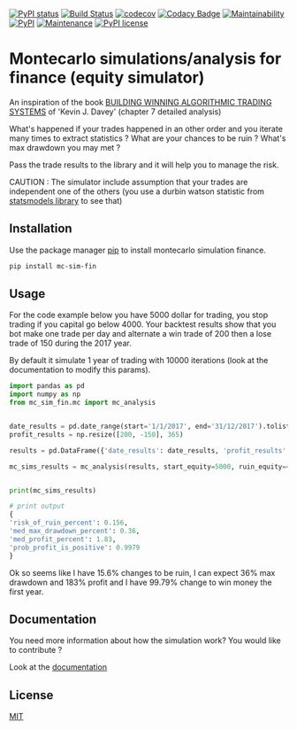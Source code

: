 [![PyPI status](https://img.shields.io/pypi/status/ansicolortags.svg)](https://pypi.python.org/pypi/ansicolortags/)
[![Build Status](https://travis-ci.org/gaugau3000/mc_sim_fin.svg?branch=master)](https://travis-ci.com/gaugau3000/mc_sim_fin)
[![codecov](https://codecov.io/gh/gaugau3000/mc_sim_fin/branch/master/graph/badge.svg)](https://codecov.io/gh/gaugau3000/mc_sim_fin)
[![Codacy Badge](https://api.codacy.com/project/badge/Grade/37f78d31316241e4b97126c340975652)](https://www.codacy.com/manual/gaugau3000/mc_sim_fin?utm_source=github.com&amp;utm_medium=referral&amp;utm_content=gaugau3000/mc_sim_fin&amp;utm_campaign=Badge_Grade)
[![Maintainability](https://api.codeclimate.com/v1/badges/5aeaf6091ec31dd12b60/maintainability)](https://codeclimate.com/github/gaugau3000/mc_sim_fin/maintainability)
[![PyPI](https://img.shields.io/pypi/v/mc-sim-fin)](https://pypi.org/project/mc-sim-fin/)
[![Maintenance](https://img.shields.io/badge/Maintained%3F-yes-green.svg)](https://GitHub.com/gaugau3000/mc_sim_fin/graphs/commit-activity)
[![PyPI license](https://img.shields.io/pypi/l/ansicolortags.svg)](https://pypi.python.org/pypi/ansicolortags/)



# Montecarlo simulations/analysis for finance (equity simulator)

An inspiration of the book [BUILDING WINNING ALGORITHMIC TRADING SYSTEMS](https://www.amazon.com/Building-Winning-Algorithmic-Trading-Systems/dp/1118778987) of 'Kevin J. Davey' (chapter 7 detailed analysis)

What's happened if your trades happened in an other order and you iterate many times to extract statistics ? What are your chances to be ruin ? What's max drawdown you may met ?

Pass the trade results to the library and it will help you to manage the risk.

CAUTION : The simulator include assumption that your trades are independent one of the others (you use a durbin watson statistic from [statsmodels library](https://www.statsmodels.org/dev/generated/statsmodels.stats.stattools.durbin_watson.html) to see that)

## Installation

Use the package manager [pip](https://pip.pypa.io/en/stable/) to install montecarlo simulation finance.

```bash
pip install mc-sim-fin
```

## Usage

For the code example below you have 5000 dollar for trading, you stop trading if you capital go below 4000. Your backtest results show that you bot make one trade per day and alternate a win trade of 200 then a lose trade of 150 during the 2017 year.

By default it simulate 1 year of trading with 10000 iterations (look at the documentation to modify this params).

```python
import pandas as pd
import numpy as np
from mc_sim_fin.mc import mc_analysis


date_results = pd.date_range(start='1/1/2017', end='31/12/2017').tolist()
profit_results = np.resize([200, -150], 365)

results = pd.DataFrame({'date_results': date_results, 'profit_results': profit_results})

mc_sims_results = mc_analysis(results, start_equity=5000, ruin_equity=4000)


print(mc_sims_results)

# print output
{
'risk_of_ruin_percent': 0.156,
'med_max_drawdown_percent': 0.36,
'med_profit_percent': 1.83,
'prob_profit_is_positive': 0.9979
}

```

Ok so seems like I have 15.6% changes to be ruin, I can expect 36% max drawdown and 183% profit and I have 99.79% change to win money the first year.

## Documentation

You need more information about how the simulation work? You would like to contribute ?

Look at the [documentation](https://gaugau3000.github.io/mc_sim_fin/)

## License
[MIT](https://choosealicense.com/licenses/mit/)
